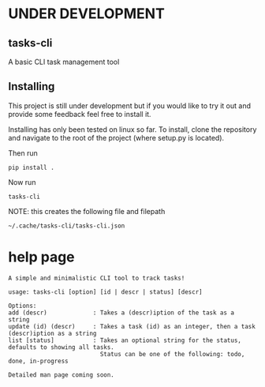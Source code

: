 # UNDER DEVELOPMENT

## tasks-cli
A basic CLI task management tool

## Installing
This project is still under development but if you would like to try it 
out and provide some feedback feel free to install it.

Installing has only been tested on linux so far.
To install, clone the repository and navigate to the root of
the project (where setup.py is located).

Then run
```
pip install .
```

Now run 
```
tasks-cli
```
NOTE: this creates the following file and filepath
```
~/.cache/tasks-cli/tasks-cli.json
```

# help page
```
A simple and minimalistic CLI tool to track tasks!

usage: tasks-cli [option] [id | descr | status] [descr]

Options:
add (descr)             : Takes a (descr)iption of the task as a string
update (id) (descr)     : Takes a task (id) as an integer, then a task (descr)iption as a string
list [status]           : Takes an optional string for the status, defaults to showing all tasks.
                          Status can be one of the following: todo, done, in-progress

Detailed man page coming soon.
```
